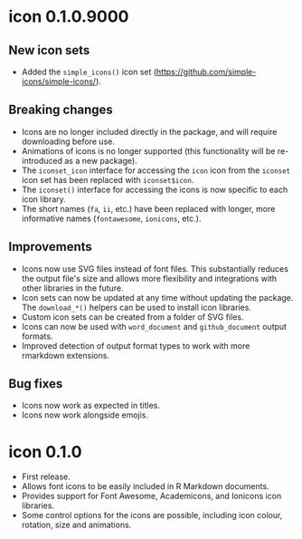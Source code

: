 # icon 0.1.0.9000

## New icon sets

* Added the `simple_icons()` icon set (https://github.com/simple-icons/simple-icons/).

## Breaking changes

* Icons are no longer included directly in the package, and will require downloading before use.
* Animations of icons is no longer supported (this functionality will be re-introduced as a new package).
* The `iconset_icon` interface for accessing the `icon` icon from the `iconset` icon set has been replaced with `iconset$icon`.
* The `iconset()` interface for accessing the icons is now specific to each icon library.
* The short names (`fa`, `ii`, etc.) have been replaced with longer, more informative names (`fontawesome`, `ionicons`, etc.).

## Improvements

* Icons now use SVG files instead of font files. This substantially reduces the output file's size and allows more flexibility and integrations with other libraries in the future.
* Icon sets can now be updated at any time without updating the package. The `download_*()` helpers can be used to install icon libraries.
* Custom icon sets can be created from a folder of SVG files.
* Icons can now be used with `word_document` and `github_document` output formats.
* Improved detection of output format types to work with more rmarkdown extensions.

## Bug fixes

* Icons now work as expected in titles.
* Icons now work alongside emojis.

# icon 0.1.0

* First release.
* Allows font icons to be easily included in R Markdown documents.
* Provides support for Font Awesome, Academicons, and Ionicons icon libraries.
* Some control options for the icons are possible, including icon colour, rotation, size and animations.
